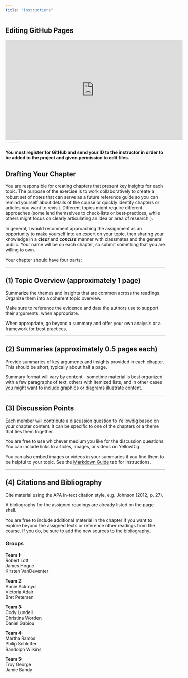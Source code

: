 ```yaml
---
title: "Instructions"
---
```


## Editing GitHub Pages

<iframe width="560" height="315" src="https://www.youtube.com/embed/xDDKYBWD7N8" frameborder="0" allow="accelerometer; autoplay; encrypted-media; gyroscope; picture-in-picture" allowfullscreen></iframe>

<br>
------- 
<br>

**You must register for GitHub and send your ID to the instructor in order to be added to the project and given permission to edit files.** 

## Drafting Your Chapter

You are responsible for creating chapters that present key insights for each topic. The purpose of the exercise is to work collaboratively to create a robust set of notes that can serve as a future reference guide so you can remind yourself about details of the course or quickly identify chapters or articles you want to revisit. Different topics might require different approaches (some lend themselves to check-lists or best-practices, while others might focus on clearly articulating an idea or area of research.). 

In general, I would recomment approaching the assignment as an opportunity to make yourself into an expert on your topic, then sharing your knowledge in a _**clear**_ and _**concise**_ manner with classmates and the general public. Your name will be on each chapter, so submit something that you are willing to own. 

Your chapter should have four parts:

---


## (1) Topic Overview (approximately 1 page)

Summarize the themes and insights that are common across the readings. Organize them into a coherent topic overview.

Make sure to reference the evidence and data the authors use to support their arguments, when appropriate. 

When appropriate, go beyond a summary and offer your own analysis or a framework for best practices. 

---




## (2) Summaries (approximately 0.5 pages each)

Provide summaries of key arguments and insights provided in each chapter. This should be short, typically about half a page. 

Summary format will vary by content - sometime material is best organized with a few paragraphs of text, others with itemized lists, and in other cases you might want to include graphics or diagrams illustrate content. 

---


## (3)  Discussion Points

Each member will contribute a discussion question to Yellowdig based on your chapter content. It can be specific to one of the chapters or a theme that ties them together. 

You are free to use whichever medium you like for the discussion questions. You can include links to articles, images, or videos on YellowDig. 

You can also embed images or videos in your summaries if you find them to be helpful to your topic. See the [Markdown Guide](http://ds4ps.org/ddm-textbook-summer-2019/markdown/) tab for instructions.

---



## (4) Citations and Bibliography

Cite material using the APA in-text citation style, e.g. Johnson (2012, p. 27). 

A bibliography for the assigned readings are already listed on the page shell. 

You are free to include additional material in the chapter if you want to explore beyond the assigned texts or reference other readings from the course. If you do, be sure to add the new sources to the bibliography. 






### Groups

**Team 1:**  
Robert Lott  
James Hogue  
Kirsten VanDeventer  

**Team 2:**  
Annie Ackroyd  
Victoria Adair  
Bret Petersen  

**Team 3:**  
Cody Lundell  
Christina Worden  
Daniel Gabiou  

**Team 4:**  
Martha Ramos  
Philip Schlotter  
Randolph Wilkins  

**Team 5:**  
Troy George  
Jamie Bandy  






